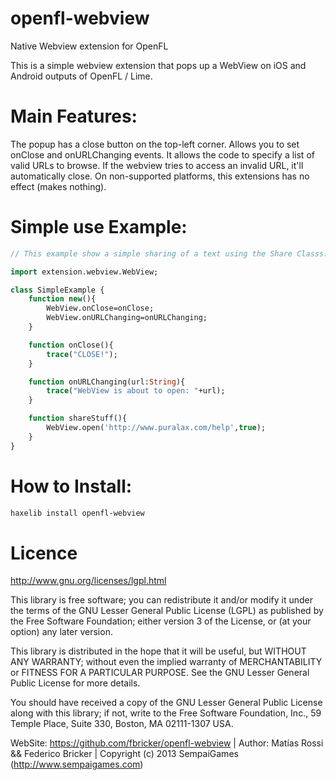 openfl-webview
=======

Native Webview extension for OpenFL

This is a simple webview extension that pops up a WebView on iOS and Android outputs of OpenFL / Lime.

Main Features:
=======
The popup has a close button on the top-left corner.
Allows you to set onClose and onURLChanging events.
It allows the code to specify a list of valid URLs to browse. If the webview tries to access an invalid URL, it'll automatically close.
On non-supported platforms, this extensions has no effect (makes nothing).

Simple use Example:
=======

```haxe
// This example show a simple sharing of a text using the Share Classs.

import extension.webview.WebView;

class SimpleExample {
	function new(){
		WebView.onClose=onClose;
		WebView.onURLChanging=onURLChanging;
	}

	function onClose(){
		trace("CLOSE!");
	}

	function onURLChanging(url:String){
		trace("WebView is about to open: "+url);
	}

	function shareStuff(){
		WebView.open('http://www.puralax.com/help',true);
	}
}

```

How to Install:
=======

```bash
haxelib install openfl-webview
```

Licence
=======
http://www.gnu.org/licenses/lgpl.html

This library is free software; you can redistribute it and/or
modify it under the terms of the GNU Lesser General Public
License (LGPL) as published by the Free Software Foundation; either
version 3 of the License, or (at your option) any later version.
  
This library is distributed in the hope that it will be useful,
but WITHOUT ANY WARRANTY; without even the implied warranty of
MERCHANTABILITY or FITNESS FOR A PARTICULAR PURPOSE. See the GNU
Lesser General Public License for more details.
  
You should have received a copy of the GNU Lesser General Public
License along with this library; if not, write to the Free Software
Foundation, Inc., 59 Temple Place, Suite 330, Boston, MA 02111-1307 USA.
  

WebSite: https://github.com/fbricker/openfl-webview | Author: Matías Rossi && Federico Bricker | Copyright (c) 2013 SempaiGames (http://www.sempaigames.com)